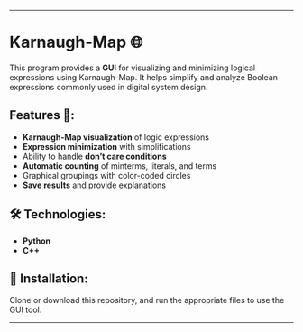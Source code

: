 
---

# Karnaugh-Map 🌐

This program provides a **GUI** for visualizing and minimizing logical expressions using Karnaugh-Map. It helps simplify and analyze Boolean expressions commonly used in digital system design.

## Features 🚀:
- **Karnaugh-Map visualization** of logic expressions
- **Expression minimization** with simplifications
- Ability to handle **don’t care conditions**
- **Automatic counting** of minterms, literals, and terms
- Graphical groupings with color-coded circles
- **Save results** and provide explanations

## 🛠️ Technologies:
- **Python**
- **C++**

## 🔧 Installation:
Clone or download this repository, and run the appropriate files to use the GUI tool.

---

